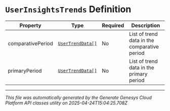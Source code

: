 # `UserInsightsTrends` Definition

| Property | Type | Required | Description |
|----------|------|----------|-------------|
| comparativePeriod | [`UserTrendData[]`](usertrenddata-definition.md) | No | List of trend data in the comparative period |
| primaryPeriod | [`UserTrendData[]`](usertrenddata-definition.md) | No | List of trend data in the primary period |

---

*This file was automatically generated by the Generate Genesys Cloud Platform API classes utility on 2025-04-24T15:04:25.708Z*